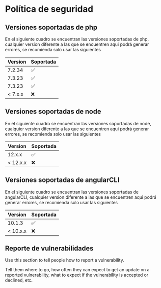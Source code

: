 # Política de seguridad

## Versiones soportadas de php

En el siguiente cuadro se encuentran las versiones soportadas de php, cualquier version diferente a las que se encuentren
aqui podrá generar errores, se recomienda solo usar las siguientes

| Version | Soportada          |
| ------- | ------------------ |
| 7.2.34  | :white_check_mark: |
| 7.3.23  | :white_check_mark: |
| 7.3.23  | :white_check_mark: |
| < 7.x.x | :x:                |


## Versiones soportadas de node

En el siguiente cuadro se encuentran las versiones soportadas de node, cualquier version diferente a las que se encuentren
aqui podrá generar errores, se recomienda solo usar las siguientes

| Version  | Soportada          |
| -------  | ------------------ |
| 12.x.x   | :white_check_mark: |
| < 12.x.x | :x:                |


## Versiones soportadas de angularCLI

En el siguiente cuadro se encuentran las versiones soportadas de angularCLI, cualquier version diferente a las que se encuentren
aqui podrá generar errores, se recomienda solo usar las siguientes

| Version  | Soportada          |
| -------  | ------------------ |
| 10.1.3   | :white_check_mark: |
| < 10.x.x | :x:                |

## Reporte de vulnerabilidades

Use this section to tell people how to report a vulnerability.

Tell them where to go, how often they can expect to get an update on a
reported vulnerability, what to expect if the vulnerability is accepted or
declined, etc.
